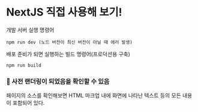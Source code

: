 # NextJS 직접 사용해 보기!

개발 서버 실행 명령어

```
npm run dev (노드 버전이 최신 버전이 아닐 때 에러 발생)
```

배포 준비가 되면 실행하는 빌드 명령어(프로덕션용 구축)

```
npm run build
```

### 📌 사전 랜더링이 되었음을 확인할 수 있음

페이지의 소스를 확인해보면 HTML 마크업 내에 화면에 나타난 텍스트 등의 모든 내용이 포함되어 있다.
